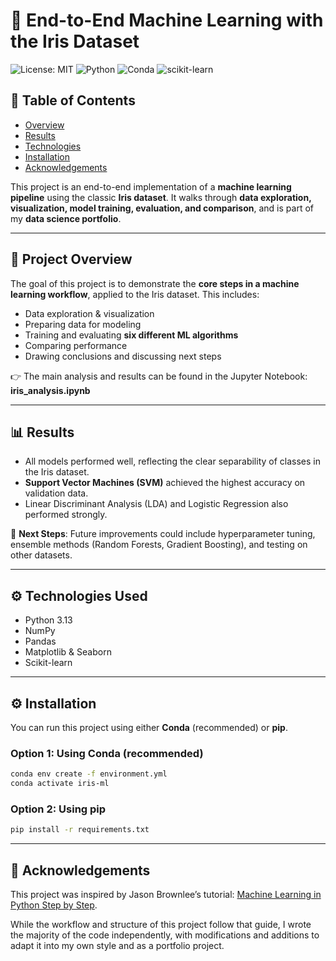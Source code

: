 # 🌸 End-to-End Machine Learning with the Iris Dataset

![License: MIT](https://img.shields.io/badge/License-MIT-yellow.svg) ![Python](https://img.shields.io/badge/python-3.13-blue.svg) ![Conda](https://img.shields.io/badge/conda-ready-brightgreen.svg) ![scikit-learn](https://img.shields.io/badge/scikit--learn-ml-blue.svg)

## 📑 Table of Contents

- [Overview](#-project-overview)
- [Results](#-results)
- [Technologies](#️-technologies-used)
- [Installation](#️-installation)
- [Acknowledgements](#-acknowledgements)

This project is an end-to-end implementation of a **machine learning pipeline** using the classic **Iris dataset**.
It walks through **data exploration, visualization, model training, evaluation, and comparison**, and is part of my **data science portfolio**.

---

## 📌 Project Overview

The goal of this project is to demonstrate the **core steps in a machine learning workflow**, applied to the Iris dataset.
This includes:

- Data exploration & visualization
- Preparing data for modeling
- Training and evaluating **six different ML algorithms**
- Comparing performance
- Drawing conclusions and discussing next steps

👉 The main analysis and results can be found in the Jupyter Notebook: **iris_analysis.ipynb**

---

## 📊 Results

- All models performed well, reflecting the clear separability of classes in the Iris dataset.
- **Support Vector Machines (SVM)** achieved the highest accuracy on validation data.
- Linear Discriminant Analysis (LDA) and Logistic Regression also performed strongly.

🔮 **Next Steps**:
Future improvements could include hyperparameter tuning, ensemble methods (Random Forests, Gradient Boosting), and testing on other datasets.

---

## ⚙️ Technologies Used

- Python 3.13
- NumPy
- Pandas
- Matplotlib & Seaborn
- Scikit-learn

---

## ⚙️ Installation

You can run this project using either **Conda** (recommended) or **pip**.

### Option 1: Using Conda (recommended)

```bash
conda env create -f environment.yml
conda activate iris-ml
```

### Option 2: Using pip

```bash
pip install -r requirements.txt
```

---

## 📖 Acknowledgements

This project was inspired by Jason Brownlee’s tutorial: [Machine Learning in Python Step by Step](https://machinelearningmastery.com/machine-learning-in-python-step-by-step/).

While the workflow and structure of this project follow that guide, I wrote the majority of the code independently, with modifications and additions to adapt it into my own style and as a portfolio project.
